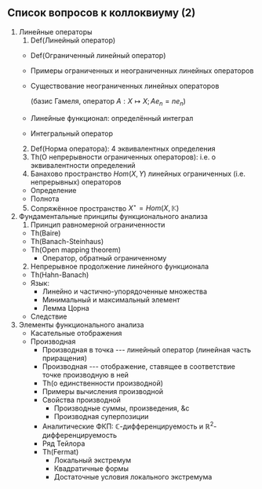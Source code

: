Список вопросов к коллоквиуму (2)
---------------------------------

1. Линейные операторы
    1. Def(Линейный оператор)
      * Def(Ограниченный линейный оператор)
      * Примеры ограниченных и неограниченных линейных операторов
      * Существование неограниченных линейных операторов
          
         (базис Гамеля, оператор $A : X \mapsto X; A e_n = n e_n$)
      * Линейные функционал: определённый интеграл
      * Интегральный оператор
    2. Def(Норма оператора): 4 эквивалентных определения
    3. Th(О непрерывности ограниченных операторов): i.e. о эквивалентности определений
    4. Банахово пространство $Hom(X, Y)$ линейных ограниченных (i.e. непрерывных) операторов
      * Определение
      * Полнота
    5. Сопряжённое пространство $X^\star = Hom(X, \mathbb K)$
2. Фундаментальные принципы функционального анализа
    1.  Принцип равномерной ограниченности
      * Th(Baire)
      * Th(Banach-Steinhaus)
      * Th(Open mapping theorem)
          * Оператор, обратный ограниченному
    2. Непрерывное продолжение линейного функционала
      * Th(Hahn-Banach)
      * Язык:
          * Линейно и частично-упорядоченные множества
          * Минимальный и максимальный элемент
          * Лемма Цорна
      * Следствие 
3. Элементы функционального анализа
    * Касательные отображения
    * Производная
      * Производная в точка --- линейный оператор (линейная часть приращения)
      * Производная --- отображение,
        ставящее в соответствие точке производную в ней
      * Th(о единственности производной)
      * Примеры вычисления производной
      * Свойства производной
          * Производные суммы, произведения, &c
          * Производная суперпозиции
      * Аналитические ФКП:
        $\mathbb{C}$-дифференцируемость и $\mathbb{R}^2$-дифференцируемость
      * Ряд Тейлора
      * Th(Fermat)
          * Локальный экстремум
          * Квадратичные формы
          * Достаточные условия локального экстремума
